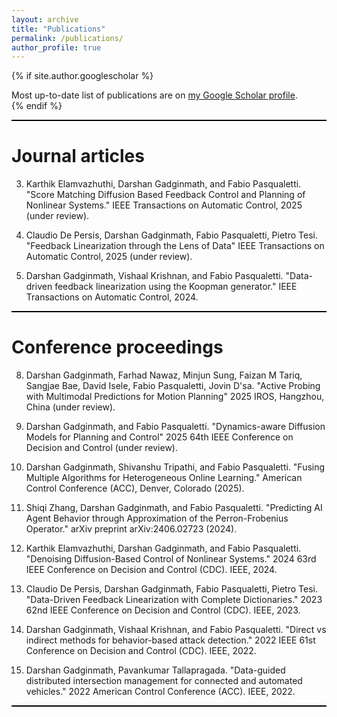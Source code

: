 ```yaml
---
layout: archive
title: "Publications"
permalink: /publications/
author_profile: true
---
```


{% if site.author.googlescholar %}
  <div class="wordwrap">Most up-to-date list of publications are on <a href="{{site.author.googlescholar}}">my Google Scholar profile</a>.</div>
{% endif %}
<hr style="width: 100%; height: 2px; background-color: black; border: none;">

Journal articles
======
3. Karthik Elamvazhuthi, Darshan Gadginmath, and Fabio Pasqualetti. "Score Matching Diffusion Based Feedback Control and Planning of Nonlinear Systems." IEEE Transactions on Automatic Control, 2025 (under review).

2. Claudio De Persis, Darshan Gadginmath, Fabio Pasqualetti, Pietro Tesi. "Feedback Linearization through the Lens of Data" IEEE Transactions on Automatic Control, 2025 (under review).

1. Darshan Gadginmath, Vishaal Krishnan, and Fabio Pasqualetti. "Data-driven feedback linearization using the Koopman generator." IEEE Transactions on Automatic Control, 2024.

<hr style="width: 100%; height: 2px; background-color: black; border: none;">

Conference proceedings
======
8. Darshan Gadginmath, Farhad Nawaz, Minjun Sung, Faizan M Tariq, Sangjae Bae, David Isele, Fabio Pasqualetti, Jovin D'sa. "Active Probing with Multimodal Predictions for Motion Planning" 2025 IROS, Hangzhou, China (under review).

7. Darshan Gadginmath, and Fabio Pasqualetti. "Dynamics-aware Diffusion Models for Planning and Control" 2025 64th IEEE Conference on Decision and Control (under review).

6. Darshan Gadginmath, Shivanshu Tripathi, and Fabio Pasqualetti. "Fusing Multiple Algorithms for Heterogeneous Online Learning." American Control Conference (ACC), Denver, Colorado (2025).

5. Shiqi Zhang, Darshan Gadginmath, and Fabio Pasqualetti. "Predicting AI Agent Behavior through Approximation of the Perron-Frobenius Operator." arXiv preprint arXiv:2406.02723 (2024).

4. Karthik Elamvazhuthi, Darshan Gadginmath, and Fabio Pasqualetti. "Denoising Diffusion-Based Control of Nonlinear Systems." 2024 63rd IEEE Conference on Decision and Control (CDC). IEEE, 2024.

3. Claudio De Persis, Darshan Gadginmath, Fabio Pasqualetti, Pietro Tesi. "Data-Driven Feedback Linearization with Complete Dictionaries." 2023 62nd IEEE Conference on Decision and Control (CDC). IEEE, 2023.

2.  Darshan Gadginmath, Vishaal Krishnan, and Fabio Pasqualetti. "Direct vs indirect methods for behavior-based attack detection." 2022 IEEE 61st Conference on Decision and Control (CDC). IEEE, 2022.

1. Darshan Gadginmath, Pavankumar Tallapragada. "Data-guided distributed intersection management for connected and automated vehicles." 2022 American Control Conference (ACC). IEEE, 2022.

<hr style="width: 100%; height: 2px; background-color: black; border: none;">


<!-- Pre-prints
======
1. Claudio De Persis, Darshan Gadginmath, Fabio Pasqualetti, Pietro Tesi, "Feedback Linearization from the lens of data." arXiv preprint arXiv:2308.11229 (2024). -->




<!-- {% include base_path %}

{% for post in site.publications reversed %}
  {% include archive-single.html %}
{% endfor %} -->
